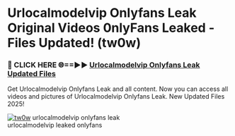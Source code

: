 # Urlocalmodelvip Onlyfans Leak Original Videos 0nlyFans Leaked - Files Updated! (tw0w)

<h3>🔴 CLICK HERE 🌐==►► <a href="https://tinyurl.com/4seja8ks" rel="nofollow">Urlocalmodelvip Onlyfans Leak Updated Files</a></h3>

Get Urlocalmodelvip Onlyfans Leak and all content. Now you can access all videos and pictures of Urlocalmodelvip Onlyfans Leak. New Updated Files 2025!

[![tw0w](https://i.imgur.com/EWjZXRe.gif)](https://tinyurl.com/4seja8ks)
urlocalmodelvip onlyfans leak<br>
urlocalmodelvip leaked onlyfans